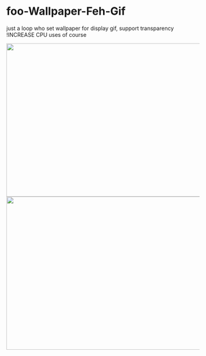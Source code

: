 # foo-Wallpaper-Feh-Gif
just a loop who set wallpaper for display gif,  support transparency
!INCREASE CPU uses of course

<img src="https://media.giphy.com/media/vFKqnCdLPNOKc/giphy.gif" width="800" height="400" />
<img src="https://github.com/thomas10-10/foo-Wallpaper-Feh-Gif/raw/master/desktop-animation2.gif" width="800" height="400" />
